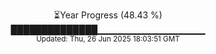 <p align="center">
⏳Year Progress (48.43 %)<br>
██████████████▁▁▁▁▁▁▁▁▁▁▁▁▁▁▁▁ <br>
<sub>Updated: Thu, 26 Jun 2025 18:03:51 GMT</sub>
</p>

